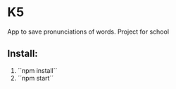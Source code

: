 # K5

App to save pronunciations of words. Project for school

 ## Install:

 1. ´´npm install´´
 2. ´´npm start´´